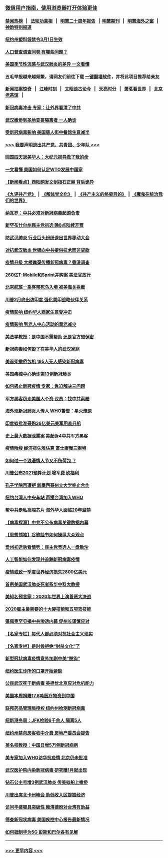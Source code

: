 ### [微信用户指南，使用浏览器打开体验更佳](https://github.com/gfw-breaker/banned-news1/blob/master/indexes/wechat-guide.md?t=0)
#### [禁闻热榜](热点新闻.md?t=0)  &nbsp;&nbsp;|&nbsp;&nbsp; [法轮功真相](https://github.com/gfw-breaker/truth/blob/master/README.md?t=0) &nbsp;&nbsp;|&nbsp;&nbsp; [明慧二十周年报告](https://github.com/gfw-breaker/mh-reports/blob/master/README.md?t=0) &nbsp;&nbsp;|&nbsp;&nbsp;[明慧期刊](https://github.com/gfw-breaker/mh-qikan) &nbsp;&nbsp;|&nbsp;&nbsp; [明慧海外之窗](https://github.com/gfw-breaker/mh-news/blob/master/README.md?t=0) &nbsp;&nbsp;|&nbsp;&nbsp; [神韵特别报道](https://github.com/gfw-breaker/mh-news/blob/master/shenyun.md?t=0)
#### [纽约州塑料袋禁令3月1日生效](../pages/nsc412/n11862832.md?t=02121911) 
#### [人口普查调查问卷  有哪些问题？](../pages/nsc412/n11862808.md?t=02121911) 
#### [美国季节性流感与武汉肺炎的差异 一文看懂](../pages/nsc412/n11862428.md?t=02121911) 
#### 五毛举报越来越频繁，请网友们前往下载 [一键翻墙软件](https://github.com/gfw-breaker/ssr-accounts)，并将此项目推荐给亲友
#### [新闻拍案惊奇](https://github.com/gfw-breaker/banned-news1/blob/master/pages/link4.md) &nbsp;&nbsp;|&nbsp;&nbsp; [江峰时刻](https://github.com/gfw-breaker/banned-news1/blob/master/pages/link4.md) &nbsp;&nbsp;|&nbsp;&nbsp; [文昭谈古论今](https://github.com/gfw-breaker/banned-news1/blob/master/pages/link4.md) &nbsp;&nbsp;|&nbsp;&nbsp; [天亮时分](https://github.com/gfw-breaker/banned-news1/blob/master/pages/link4.md) &nbsp;&nbsp;|&nbsp;&nbsp; [萧茗看世界](https://github.com/gfw-breaker/banned-news1/blob/master/pages/link4.md) &nbsp;&nbsp;|&nbsp;&nbsp; [北京老茶馆](https://github.com/gfw-breaker/banned-news1/blob/master/pages/link4.md) &nbsp;&nbsp;|&nbsp;&nbsp; 
#### [新冠病毒冲击 专家：让外界看清了中共](../pages/nsc412/n11862280.md?t=02121911) 
#### [武汉撤侨到圣地亚哥隔离者 一人确诊](../pages/nsc412/n11862460.md?t=02121911) 
#### [受新冠病毒影响 美国唐人街中餐馆生意减半](../pages/nsc412/n11861940.md?t=02121911) 
#### [>>> 我要声明退出共产党、共青团、少年队 <<<](https://github.com/begood0513/goodnews/blob/master/quit/letter.md) 
#### [回国四天返美华人：大纪元报导救了我的命](../pages/nsc412/n11862181.md?t=02121911) 
#### [一文看懂 美国如何认定WTO发展中国家](../pages/nsc412/n11862051.md?t=02121911) 
#### [【新闻看点】西陆网发文剑指石正丽 背后诡异](../pages/nsc412/n11861792.md?t=02121911) 
#### [《九评共产党》](https://github.com/begood0513/9ping.md/blob/master/README.md) &nbsp;|&nbsp; [《解体党文化》](../../../../jtdwh.md/blob/master/README.md)  &nbsp;|&nbsp; [《共产主义的终极目的》](../../../../gczydzjmd.md/blob/master/README.md) &nbsp;|&nbsp; [《魔鬼在统治我们的世界》](../../../../mgztzwmdsj.md/blob/master/README.md) 
#### [纳瓦罗：中共必须对新冠病毒起源负责](../pages/nsc412/n11861810.md?t=02121911) 
#### [新罕布什尔州民主党初选 晚8点陆续开票](../pages/nsc412/n11861872.md?t=02121911) 
#### [防武汉肺炎 行业巨头纷纷退出世界移动大会](../pages/nsc412/n11861795.md?t=02121911) 
#### [对抗武汉肺炎 世银向中共提供技术而非贷款](../pages/nsc412/n11861652.md?t=02121911) 
#### [疫情升级 大楼粪渠传播新冠病毒？香港调查](../pages/nsc412/n11861556.md?t=02121911) 
#### [260亿T-Mobile和Sprint并购案 美法官放行](../pages/nsc412/n11861511.md?t=02121911) 
#### [北京航班一乘客带死鸟入境 被美海关拦截](../pages/nsc412/n11861317.md?t=02121911) 
#### [川普2月底出访印度 强化美印战略伙伴关系](../pages/nsc412/n11860557.md?t=02121911) 
#### [疫情影响  纽约华人商家生意受冲击](../pages/nsc412/n11860284.md?t=02121911) 
#### [疫情影响  到老人中心活动的耆老减少](../pages/nsc412/n11860199.md?t=02121911) 
#### [美法学教授：是中国不需帮助 还是官方想保密](../pages/nsc412/n11859492.md?t=02121911) 
#### [新冠病毒如何毁了在美华人的武汉家庭](../pages/nsc412/n11859524.md?t=02121911) 
#### [美首架撤侨包机 195人无人感染新冠病毒](../pages/nsc412/n11859908.md?t=02121911) 
#### [美国疾控中心确诊第13例新冠肺炎](../pages/nsc412/n11859966.md?t=02121911) 
#### [如何遏止新冠疫情 专家：急迫解决三问题](../pages/nsc412/n11859685.md?t=02121911) 
#### [军方黑客窃走美国人个资 议员：找中共索赔](../pages/nsc412/n11859371.md?t=02121911) 
#### [海外现新冠肺炎人传人 WHO警告：星火燎原](../pages/nsc412/n11859252.md?t=02121911) 
#### [印度拟批准采购26亿美元美军用直升机](../pages/nsc412/n11859143.md?t=02121911) 
#### [史上最大数据泄露案 美起诉4中共军方黑客](../pages/nsc412/n11859115.md?t=02121911) 
#### [疫情险峻 经济损失难估算 富士康曝三困境](../pages/nsc412/n11859120.md?t=02121911) 
#### [如何过一个浪漫情人节又不伤荷包 ？](../pages/nsc412/n11858969.md?t=02121911) 
#### [川普公布2021预算计划 增军费 砍福利](../pages/nsc412/n11859012.md?t=02121911) 
#### [孔子学院再遭拒 新墨西哥州立大学终止合作](../pages/nsc412/n11858661.md?t=02121911) 
#### [纽约台湾人中央车站  声援台湾加入WHO](../pages/nsc412/n11857757.md?t=02121911) 
#### [帮中共走私高端芯片 海外华人面临20年监禁](../pages/nsc412/n11855016.md?t=02121911) 
#### [【病毒探源】中共不公布病毒关键数据内幕](../pages/nsc412/n11856584.md?t=02121911) 
#### [【思想领袖】谷歌脸书如何操纵大众观点](../pages/nsc412/n11680874.md?t=02121911) 
#### [爱州初选后看情势：民主党竞选人一盘散沙](../pages/nsc412/n11856557.md?t=02121911) 
#### [人工智能如何发现并追踪新冠病毒疫情](../pages/nsc412/n11856398.md?t=02121911) 
#### [疫情或致一季度世界经济损失2800亿美元](../pages/nsc412/n11855639.md?t=02121911) 
#### [首例美国武汉肺炎死者系华中科大教授](../pages/nsc412/n11855500.md?t=02121911) 
#### [美知名预言家：2020年世界上演善恶大决战](../pages/nsc412/n11855418.md?t=02121911) 
#### [2020雇主最需要的十大硬技能和五项软技能](../pages/nsc412/n11850953.md?t=02121911) 
#### [蓬佩奥罕见揭中共渗透内幕 促州长谨慎应对](../pages/nsc412/n11854685.md?t=02121911) 
#### [【名家专栏】每代人都必须对抗社会主义现实](../pages/nsc412/n11831412.md?t=02121911) 
#### [【名家专栏】是时候拒绝“封杀文化”了](../pages/nsc412/n11814093.md?t=02121911) 
#### [新型冠状病毒疫情意外加剧中美“脱钩”](../pages/nsc412/n11854475.md?t=02121911) 
#### [纽约医生诊所的口罩开始紧缺](../pages/nsc412/n11853364.md?t=02121911) 
#### [公民武汉死于新病毒 美担忧北京应对危机能力](../pages/nsc412/n11854331.md?t=02121911) 
#### [美国本周捐赠17.8吨医疗物资到中国](../pages/nsc412/n11854269.md?t=02121911) 
#### [联邦药品管理局授权  纽约州检测新冠病毒](../pages/nsc412/n11853371.md?t=02121911) 
#### [纽新港务局：JFK检验6千余人  隔离5人](../pages/nsc412/n11853366.md?t=02121911) 
#### [纽约州禁向房客收中介费  房地产委员会提告](../pages/nsc412/n11853360.md?t=02121911) 
#### [英名校教授：中国日增5万例新冠病例](../pages/nsc412/n11854174.md?t=02121911) 
#### [美专家加入WHO访华抗疫情 北京仍未批准](../pages/nsc412/n11854043.md?t=02121911) 
#### [武汉医护院内染新冠病毒 研究曝1月就出现](../pages/nsc412/n11852928.md?t=02121911) 
#### [钻石公主号增3例武汉肺炎 传美拟船上撤侨](../pages/nsc412/n11853240.md?t=02121911) 
#### [川普出席北卡州峰会 助低收入区提振经济](../pages/nsc412/n11853232.md?t=02121911) 
#### [访问华盛顿具突破性 赖清德盼对台湾有助益](../pages/nsc412/n11853129.md?t=02121911) 
#### [筛查新冠状病毒 美国疾控中心报告最新情况](../pages/nsc412/n11853070.md?t=02121911) 
#### [如何抵制华为5G 彭斯和巴尔各有见解](../pages/nsc412/n11852535.md?t=02121911) 

----
#### [ >>> 更早内容 <<< ](../indexes/nsc412-earlier.md)
